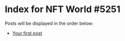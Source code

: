 # Index for NFT World #5251
Posts will be displayed in the order below:

- [Your first post](./001-first.md)

